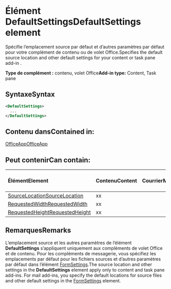 # <a name="defaultsettings-element"></a><span data-ttu-id="12199-101">Élément DefaultSettings</span><span class="sxs-lookup"><span data-stu-id="12199-101">DefaultSettings element</span></span>

<span data-ttu-id="12199-102">Spécifie l’emplacement source par défaut et d’autres paramètres par défaut pour votre complément de contenu ou de volet Office.</span><span class="sxs-lookup"><span data-stu-id="12199-102">Specifies the default source location and other default settings for your content or task pane add-in .</span></span>

<span data-ttu-id="12199-103">**Type de complément :** contenu, volet Office</span><span class="sxs-lookup"><span data-stu-id="12199-103">**Add-in type:** Content, Task pane</span></span>

## <a name="syntax"></a><span data-ttu-id="12199-104">Syntaxe</span><span class="sxs-lookup"><span data-stu-id="12199-104">Syntax</span></span>

```XML
<DefaultSettings>
  ...
</DefaultSettings>
```

## <a name="contained-in"></a><span data-ttu-id="12199-105">Contenu dans</span><span class="sxs-lookup"><span data-stu-id="12199-105">Contained in:</span></span>

[<span data-ttu-id="12199-106">OfficeApp</span><span class="sxs-lookup"><span data-stu-id="12199-106">OfficeApp</span></span>](officeapp.md)

## <a name="can-contain"></a><span data-ttu-id="12199-107">Peut contenir</span><span class="sxs-lookup"><span data-stu-id="12199-107">Can contain:</span></span>

|<span data-ttu-id="12199-108">**Élément**</span><span class="sxs-lookup"><span data-stu-id="12199-108">**Element**</span></span>|<span data-ttu-id="12199-109">**Contenu**</span><span class="sxs-lookup"><span data-stu-id="12199-109">**Content**</span></span>|<span data-ttu-id="12199-110">**Courrier**</span><span class="sxs-lookup"><span data-stu-id="12199-110">**Mail**</span></span>|<span data-ttu-id="12199-111">**Volet Office**</span><span class="sxs-lookup"><span data-stu-id="12199-111">\*\*\*\* Taskpane</span></span>|
|:-----|:-----|:-----|:-----|
|[<span data-ttu-id="12199-112">SourceLocation</span><span class="sxs-lookup"><span data-stu-id="12199-112">SourceLocation</span></span>](sourcelocation.md)|<span data-ttu-id="12199-113">x</span><span class="sxs-lookup"><span data-stu-id="12199-113">x</span></span>||<span data-ttu-id="12199-114">x</span><span class="sxs-lookup"><span data-stu-id="12199-114">x</span></span>|
|[<span data-ttu-id="12199-115">RequestedWidth</span><span class="sxs-lookup"><span data-stu-id="12199-115">RequestedWidth</span></span>](requestedwidth.md)|<span data-ttu-id="12199-116">x</span><span class="sxs-lookup"><span data-stu-id="12199-116">x</span></span>|||
|[<span data-ttu-id="12199-117">RequestedHeight</span><span class="sxs-lookup"><span data-stu-id="12199-117">RequestedHeight</span></span>](requestedheight.md)|<span data-ttu-id="12199-118">x</span><span class="sxs-lookup"><span data-stu-id="12199-118">x</span></span>|||

## <a name="remarks"></a><span data-ttu-id="12199-119">Remarques</span><span class="sxs-lookup"><span data-stu-id="12199-119">Remarks</span></span>

<span data-ttu-id="12199-120">L’emplacement source et les autres paramètres de l’élément **DefaultSettings** s’appliquent uniquement aux compléments de volet Office et de contenu. Pour les compléments de messagerie, vous spécifiez les emplacements par défaut pour les fichiers sources et d’autres paramètres par défaut dans l’élément [FormSettings](formsettings.md).</span><span class="sxs-lookup"><span data-stu-id="12199-120">The source location and other settings in the  **DefaultSettings** element apply only to content and task pane add-ins. For mail add-ins, you specify the default locations for source files and other default settings in the [FormSettings](formsettings.md) element.</span></span>

